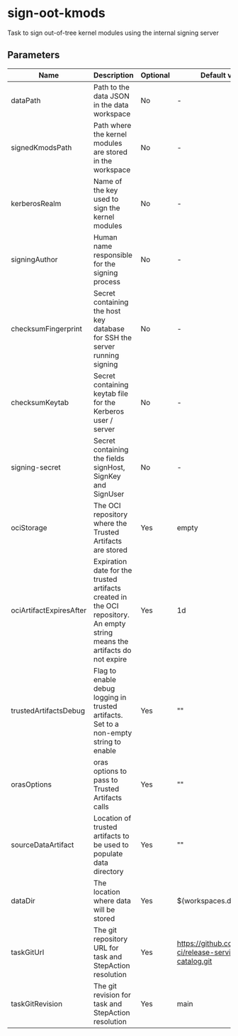 # sign-oot-kmods

Task to sign out-of-tree kernel modules using the internal signing server

## Parameters

| Name                    | Description                                                                                                                | Optional | Default value                                             |
|-------------------------|----------------------------------------------------------------------------------------------------------------------------|----------|-----------------------------------------------------------|
| dataPath                | Path to the data JSON in the data workspace                                                                                | No       | -                                                         |
| signedKmodsPath         | Path where the kernel modules are stored in the workspace                                                                  | No       | -                                                         |
| kerberosRealm           | Name of the key used to sign the kernel modules                                                                            | No       | -                                                         |
| signingAuthor           | Human name responsible for the signing process                                                                             | No       | -                                                         |
| checksumFingerprint     | Secret containing the host key database for SSH the server running signing                                                 | No       | -                                                         |
| checksumKeytab          | Secret containing keytab file for the Kerberos user / server                                                               | No       | -                                                         |
| signing-secret          | Secret containing the fields signHost, SignKey and SignUser                                                                | No       | -                                                         |
| ociStorage              | The OCI repository where the Trusted Artifacts are stored                                                                  | Yes      | empty                                                     |
| ociArtifactExpiresAfter | Expiration date for the trusted artifacts created in the OCI repository. An empty string means the artifacts do not expire | Yes      | 1d                                                        |
| trustedArtifactsDebug   | Flag to enable debug logging in trusted artifacts. Set to a non-empty string to enable                                     | Yes      | ""                                                        |
| orasOptions             | oras options to pass to Trusted Artifacts calls                                                                            | Yes      | ""                                                        |
| sourceDataArtifact      | Location of trusted artifacts to be used to populate data directory                                                        | Yes      | ""                                                        |
| dataDir                 | The location where data will be stored                                                                                     | Yes      | $(workspaces.data.path)                                   |
| taskGitUrl              | The git repository URL for task and StepAction resolution                                                                  | Yes      | https://github.com/konflux-ci/release-service-catalog.git |
| taskGitRevision         | The git revision for task and StepAction resolution                                                                        | Yes      | main                                                      |
